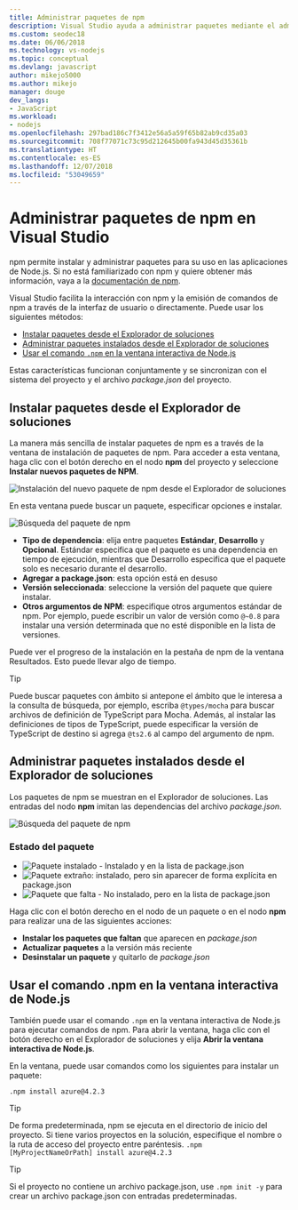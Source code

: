 ```yaml
---
title: Administrar paquetes de npm
description: Visual Studio ayuda a administrar paquetes mediante el administrador de paquetes de Node.js (npm)
ms.custom: seodec18
ms.date: 06/06/2018
ms.technology: vs-nodejs
ms.topic: conceptual
ms.devlang: javascript
author: mikejo5000
ms.author: mikejo
manager: douge
dev_langs:
- JavaScript
ms.workload:
- nodejs
ms.openlocfilehash: 297bad186c7f3412e56a5a59f65b82ab9cd35a03
ms.sourcegitcommit: 708f77071c73c95d212645b00fa943d45d35361b
ms.translationtype: HT
ms.contentlocale: es-ES
ms.lasthandoff: 12/07/2018
ms.locfileid: "53049659"
---
```

# <a name="manage-npm-packages-in-visual-studio"></a>Administrar paquetes de npm en Visual Studio

npm permite instalar y administrar paquetes para su uso en las aplicaciones de Node.js. Si no está familiarizado con npm y quiere obtener más información, vaya a la [documentación de npm](https://docs.npmjs.com/).

Visual Studio facilita la interacción con npm y la emisión de comandos de npm a través de la interfaz de usuario o directamente. Puede usar los siguientes métodos:
* [Instalar paquetes desde el Explorador de soluciones](#npmInstallWindow)
* [Administrar paquetes instalados desde el Explorador de soluciones](#solutionExplorer)
* [Usar el comando `.npm` en la ventana interactiva de Node.js](#interactive)

Estas características funcionan conjuntamente y se sincronizan con el sistema del proyecto y el archivo *package.json* del proyecto.

## <a name="npmInstallWindow"></a> Instalar paquetes desde el Explorador de soluciones

La manera más sencilla de instalar paquetes de npm es a través de la ventana de instalación de paquetes de npm. Para acceder a esta ventana, haga clic con el botón derecho en el nodo **npm** del proyecto y seleccione **Instalar nuevos paquetes de NPM**.

![Instalación del nuevo paquete de npm desde el Explorador de soluciones](../javascript/media/solution-explorer-install-package.png)

En esta ventana puede buscar un paquete, especificar opciones e instalar. 

![Búsqueda del paquete de npm](../javascript/media/search-package.png)

* **Tipo de dependencia**: elija entre paquetes **Estándar**, **Desarrollo** y **Opcional**. Estándar especifica que el paquete es una dependencia en tiempo de ejecución, mientras que Desarrollo especifica que el paquete solo es necesario durante el desarrollo.
* **Agregar a package.json**: esta opción está en desuso
* **Versión seleccionada**: seleccione la versión del paquete que quiere instalar.
* **Otros argumentos de NPM**: especifique otros argumentos estándar de npm. Por ejemplo, puede escribir un valor de versión como `@~0.8` para instalar una versión determinada que no esté disponible en la lista de versiones.

Puede ver el progreso de la instalación en la pestaña de npm de la ventana Resultados. Esto puede llevar algo de tiempo.

> [!TIP]
> Puede buscar paquetes con ámbito si antepone el ámbito que le interesa a la consulta de búsqueda, por ejemplo, escriba `@types/mocha` para buscar archivos de definición de TypeScript para Mocha. Además, al instalar las definiciones de tipos de TypeScript, puede especificar la versión de TypeScript de destino si agrega `@ts2.6` al campo del argumento de npm.

## <a name="solutionExplorer"></a>Administrar paquetes instalados desde el Explorador de soluciones

Los paquetes de npm se muestran en el Explorador de soluciones. Las entradas del nodo **npm** imitan las dependencias del archivo *package.json*.

![Búsqueda del paquete de npm](../javascript/media/solution-explorer-status.png)

### <a name="package-status"></a>Estado del paquete
* ![Paquete instalado](../javascript/media/installed-npm.png) - Instalado y en la lista de package.json
* ![Paquete extraño](../javascript/media/extraneous-npm.png): instalado, pero sin aparecer de forma explícita en package.json
* ![Paquete que falta](../javascript/media/missing-npm.png) - No instalado, pero en la lista de package.json

Haga clic con el botón derecho en el nodo de un paquete o en el nodo **npm** para realizar una de las siguientes acciones:
* **Instalar los paquetes que faltan** que aparecen en *package.json*
* **Actualizar paquetes** a la versión más reciente
* **Desinstalar un paquete** y quitarlo de *package.json*

## <a name="interactive"></a>Usar el comando .npm en la ventana interactiva de Node.js

También puede usar el comando `.npm` en la ventana interactiva de Node.js para ejecutar comandos de npm. Para abrir la ventana, haga clic con el botón derecho en el Explorador de soluciones y elija **Abrir la ventana interactiva de Node.js**.

En la ventana, puede usar comandos como los siguientes para instalar un paquete:

`.npm install azure@4.2.3`
 
 > [!Tip]
 > De forma predeterminada, npm se ejecuta en el directorio de inicio del proyecto. Si tiene varios proyectos en la solución, especifique el nombre o la ruta de acceso del proyecto entre paréntesis. 
 > `.npm [MyProjectNameOrPath] install azure@4.2.3`

 > [!Tip]
 > Si el proyecto no contiene un archivo package.json, use `.npm init -y` para crear un archivo package.json con entradas predeterminadas. 